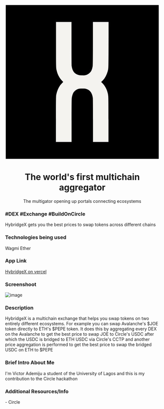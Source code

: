 <div align="center">
    <a href="#" target="_blank"><img src="./public/hybridge.png" /></a>
</div>

<h1 align="center">The world's first multichain aggregator</h1>

<div align="center">
    The multigator opening up portals connecting ecosystems
</div>

<h3>#DEX #Exchange #BuildOnCircle</h3>
<p>HybridgeX gets you the best prices to swap tokens across different chains</p>

<h3>Technologies being used</h3>
<p>Wagmi Ether </p>

<h3>App Link</h3>
<a href="#">HybridgeX on vercel</a>

<h3>Screenshoot</h3>
<img width="1128" alt="image" src="#">

<h3>Description</h3>
<p>HybridgeX is a multichain exchange that helps you swap tokens on two entirely different ecosystems. For example you can swap Avalanche's $JOE token directly to
ETH's $PEPE token. It does this by aggregating every DEX on the Avalanche to get  the best price to swap JOE to Circle's USDC after which the USDC is bridged to ETH USDC via Circle's CCTP and another price aggregation is performed to get the best price to swap the bridged USDC on ETH to $PEPE</p>


<h3>Brief Intro About Me</h3>
<p>I'm Victor Ademiju a student of the University of Lagos and this is my contribution to the Circle hackathon</p>

<h3>Additional Resources/Info</h3>
<p>- Circle</p>